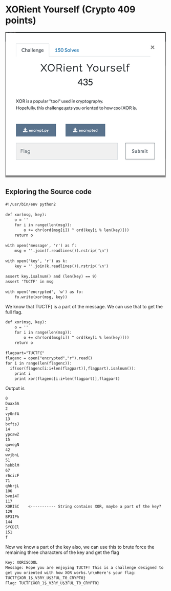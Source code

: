 # XORient Yourself (Crypto 409 points)

![](XOR.png)

## Exploring the Source code
```
#!/usr/bin/env python2

def xor(msg, key):
    o = ''
    for i in range(len(msg)):
        o += chr(ord(msg[i]) ^ ord(key[i % len(key)]))
    return o

with open('message', 'r') as f:
    msg = ''.join(f.readlines()).rstrip('\n')

with open('key', 'r') as k:
    key = ''.join(k.readlines()).rstrip('\n')

assert key.isalnum() and (len(key) == 9)
assert 'TUCTF' in msg

with open('encrypted', 'w') as fo:
    fo.write(xor(msg, key))

```

We know that TUCTF{ is a part of the message. We can use that to get the full flag.
```
def xor(msg, key):
    o = ''
    for i in range(len(msg)):
        o += chr(ord(msg[i]) ^ ord(key[i % len(key)]))
    return o

flagpart="TUCTF{"
flagenc = open("encrypted","r").read()
for i in range(len(flagenc)):
  if(xor(flagenc[i:i+len(flagpart)],flagpart).isalnum()):
    print i
    print xor(flagenc[i:i+len(flagpart)],flagpart)
```
Output is
```
0
Duax5A
2
vy0nfA
13
bxftsJ
14
ypcawZ
15
quvegN
42
wvjbnL
51
hshblM
67
r6cicF
71
qhbrjL
106
bvni4T
117
XORISC    <----------- String contains XOR, maybe a part of the key?
129
BP3IPh
144
SYCDEl
151
f
```

Now we know a part of the key also, we can use this to brute force the remaining three characters of the key and get the flag
```
Key: XORISCOOL
Message: Hope you are enjoying TUCTF! This is a challenge designed to get you oriented with how XOR works.\n\nHere's your flag: TUCTF{XOR_1$_V3RY_U$3FUL_T0_CRYPT0}
Flag: TUCTF{XOR_1$_V3RY_U$3FUL_T0_CRYPT0}
```
